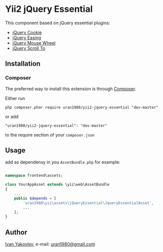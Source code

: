 # Yii2 jQuery Essential

This component based on jQuery essential plugins:
* [jQuery Cookie](https://github.com/carhartl/jquery-cookie)
* [jQuery Easing](http://gsgd.co.uk/sandbox/jquery/easing/)
* [jQuery Mouse Wheel](https://github.com/jquery/jquery-mousewheel)
* [jQuery Scroll To](https://github.com/flesler/jquery.scrollTo)


## Installation

### Composer

The preferred way to install this extension is through [Composer](http://getcomposer.org/).

Either run

```
php composer.phar require uran1980/yii2-jquery-essential "dev-master"
```

or add

```
"uran1980/yii2-jquery-essential": "dev-master"
```

to the require section of your ```composer.json```


## Usage

add as dependensy in you ```AssetBundle.php``` for example:

```php

namespace frontend\assets;

class YourAppAsset extends \yii\web\AssetBundle
{
    ...
    public $depends = [
        'uran1980\yii\assets\jQueryEssential\JqueryEssentialAsset',
        ...
    ];
}
```


## Author

[Ivan Yakovlev](https://github.com/uran1980/), e-mail: [uran1980@gmail.com](mailto:uran1980@gmail.com)
